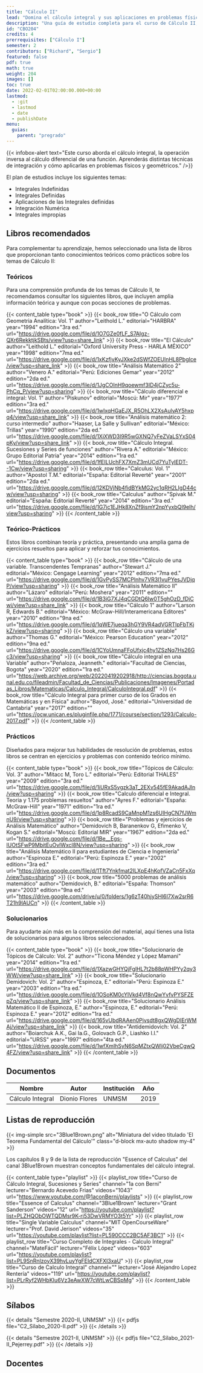```yaml
---
title: "Cálculo II"
lead: "Domina el cálculo integral y sus aplicaciones en problemas físicos y geométricos"
description: "Una guía de estudio completa para el curso de Cálculo II, que incluye recursos de aprendizaje, libros recomendados, listas de reproducción y más"
id: "CBO204"
credits: 4
prerrequisites: ["Cálculo I"]
semester: 2
contributors: ["Richard", "Sergio"]
featured: false
pdf: true
math: true
weight: 204
images: []
toc: true
date: 2022-02-01T02:00:00.000+00:00
lastmod:
  - :git
  - lastmod
  - date
  - publishDate
menu:
  guias:
    parent: "pregrado"
---
```


{{< infobox-alert text="Este curso aborda el cálculo integral, la operación inversa al cálculo diferencial de una función. Aprenderás distintas técnicas de integración y cómo aplicarlas en problemas físicos y geométricos." />}}

El plan de estudios incluye los siguientes temas:

* Integrales Indefinidas
* Integrales Definidas
* Aplicaciones de las Integrales definidas
* Integración Numérica
* Integrales impropias

## Libros recomendados

Para complementar tu aprendizaje, hemos seleccionado una lista de libros que proporcionan tanto conocimientos teóricos como prácticos sobre los temas de Cálculo II:

### Teóricos

Para una comprensión profunda de los temas de Cálculo II, te recomendamos consultar los siguientes libros, que incluyen amplia información teórica y aunque con pocas secciones de problemas.

{{< content_table type="book" >}}
  {{< book_row title="O Cálculo com Geometria Analítica: Vol. 1" author="Leithold L." editorial="HARBRA" year="1994" edition="3ra ed." url="https://drive.google.com/file/d/1O7GZe0fLF_S7AIgz-QXr6RekktjkSBts/view?usp=share_link" >}}
  {{< book_row title="El Cálculo" author="Leithold L." editorial="Oxford University Press - HARLA MÉXICO" year="1998" edition="7ma ed." url="https://drive.google.com/file/d/1xKzfjvKyJXke2dSWfZOEUlnHL8PbgIce/view?usp=share_link" >}}
  {{< book_row title="Análisis Matemático 2" author="Venero A." editorial="Perú: Ediciones Gemar" year="2012" edition="2da ed." url="https://drive.google.com/file/d/1JgCOInH9qoewmf3ID4jCZyc5u-PhCq_P/view?usp=sharing" >}}
  {{< book_row title="Cálculo diferencial e integral: Vol. 1" author="Piskunov" editorial="Moscú: Mir" year="1977" edition="3ra ed." url="https://drive.google.com/file/d/1wIxqHGaEJX_R5OhLX2XsAulvAY5hxpq4/view?usp=share_link" >}}
  {{< book_row title="Análisis matemático 2: curso intermedio" author="Haaser, La Salle y Sullivan" editorial="México: Trillas" year="1990" edition="2da ed." url="https://drive.google.com/file/d/1XiXWD3l9R5wGXNQ7yFeZVaLSYxS04pKy/view?usp=share_link" >}}
  {{< book_row title="Cálculo Integral. Sucesiones y Series de funciones" author="Rivera A." editorial="México: Grupo Editorial Patria" year="2014" edition="1ra ed." url="https://drive.google.com/file/d/1fEILUchFX7XmZ3mUCd7YuTyIEDT--1Cw/view?usp=sharing" >}}
  {{< book_row title="Calculus: Vol. 1" author="Apostol T.M." editorial="España: Editorial Reverté" year="2001" edition="2da ed." url="https://drive.google.com/file/d/12KDVjNb4fidBYkMG2yc1qRH2LIgD44cw/view?usp=sharing" >}}
  {{< book_row title="Calculus" author="Spivak M." editorial="España: Editorial Reverté" year="2014" edition="3ra ed." url="https://drive.google.com/file/d/1G7ic1EJHk8XnZf9ismY2npYyxbQI9elh/view?usp=sharing" >}}
{{< /content_table >}}

### Teórico-Prácticos

Estos libros combinan teoría y práctica, presentando una amplia gama de ejercicios resueltos para aplicar y reforzar tus conocimientos.

{{< content_table type="book" >}}
  {{< book_row title="Cálculo de una variable. Transcendentes Tempranas" author="Stewart J." editorial="México: Cengage Learning" year="2012" edition="7ma ed." url="https://drive.google.com/file/d/1GvPySS7MCPlnhv7VR3I1vuPYesJVDjqP/view?usp=sharing" >}}
  {{< book_row title="Análisis Matemático II" author="Lázaro" editorial="Perú: Moshera" year="2011" edition="" url="https://drive.google.com/file/d/1B3iG7XJ4qCGDtQ6Iw0T5ghOzD_fDjCwi/view?usp=share_link" >}}
  {{< book_row title="Cálculo 1" author="Larson R, Edwards B." editorial="México: McGraw-Hill/Interamericana Editores" year="2010" edition="9na ed." url="https://drive.google.com/file/d/1qWE7jueqa3hGY9VR4adVGRTIpFbTKjkZ/view?usp=sharing" >}}
  {{< book_row title="Cálculo una variable" author="Thomas G." editorial="México: Pearson Education" year="2012" edition="9na ed." url="https://drive.google.com/file/d/1CYoUmnaFFoUfxjc4hy1ZSzNq7Hs26Gc3/view?usp=sharing" >}}
  {{< book_row title="Cálculo integral en una Variable" author="Peñaloza, Jeanneth." editorial="Facultad de Ciencias, Bogota" year="2020" edition="1ra ed." url="https://web.archive.org/web/20220419202918/http://ciencias.bogota.unal.edu.co/fileadmin/Facultad_de_Ciencias/Publicaciones/Imagenes/Portadas_Libros/Matematicas/Calculo_Integral/CalculoIntegral.pdf" >}}
  {{< book_row title="Cálculo Integral para primer curso de los Grados en Matemáticas y en Física" author="Bayod, José." editorial="Universidad de Cantabria" year="2017" edition="" url="https://ocw.unican.es/pluginfile.php/1771/course/section/1293/Calculo-2017.pdf" >}}
{{< /content_table >}}

### Prácticos

Diseñados para mejorar tus habilidades de resolución de problemas, estos libros se centran en ejercicios y problemas con contenido teórico mínimo.

{{< content_table type="book" >}}
  {{< book_row title="Tópicos de Cálculo: Vol. 3" author="Mitacc M, Toro L." editorial="Perú: Editorial THALES" year="2009" edition="3ra ed." url="https://drive.google.com/file/d/1iURxS5vgzk3aT_2EXv545fE9AkadAJln/view?usp=sharing" >}}
  {{< book_row title="Calculo diferencial e Integral. Teoria y 1.175 problemas resueltos" author="Ayres F." editorial="España: McGraw-Hill" year="1971" edition="1ra ed." url="https://drive.google.com/file/d/1p8RcadS9CaMnpM1zs6UIHgCN7fJWmnU9/view?usp=sharing" >}}
  {{< book_row title="Problemas y ejercicios de Análisis Matemático" author="Demidovich B, Baranenkov G, Efimenko V, Kogan S." editorial="Moscú: Editorial MIR" year="1967" edition="2da ed." url="https://drive.google.com/file/d/1Be__Egs-IUOtSFwP9MbitEuOvlWxcl8N/view?usp=sharing" >}}
  {{< book_row title="Análisis Matemático II para estudiantes de Ciencia e Ingeniería" author="Espinoza E." editorial="Perú: Espinoza E." year="2002" edition="3ra ed." url="https://drive.google.com/file/d/1Tft7Ynkfmat2ILXpE4hKofVZaCn5FxXq/view?usp=sharing" >}}
  {{< book_row title="5000 problemas de análisis matemático" author="Demidovich, B." editorial="España: Thomson" year="2003" edition="9na ed." url="https://drive.google.com/drive/u/0/folders/1g6zT40hjySHl6I7Xw2srR6T21h9lAUCn" >}}
{{< /content_table >}}

### Solucionarios

Para ayudarte aún más en la comprensión del material, aquí tienes una lista de solucionarios para algunos libros seleccionados.

{{< content_table type="book" >}}
  {{< book_row title="Solucionario de Tópicos de Cálculo: Vol. 2" author="Ticona Méndez y López Mamani" year="2014" edition="1ra ed." url="https://drive.google.com/file/d/1XazwGHYQjFglHL7t2b88pWHPYy2qy3WW/view?usp=share_link" >}}
  {{< book_row title="Solucionario Demidovich: Vol. 2" author="Espinoza, E." editorial="Perú: Espinoza E." year="2003" edition="1ra ed." url="https://drive.google.com/file/d/1OSoKM0cYlVkd4Vf8nQwYvfvPYSFZEpZq/view?usp=share_link" >}}
  {{< book_row title="Solucionario Análisis Matemático II de Espinoza, E." author="Espinoza, E." editorial="Perú: Espinoza E." year="2012" edition="1ra ed." url="https://drive.google.com/file/d/165vUbdRAAen0Pjvsdt8gxQWgDIErWMAj/view?usp=share_link" >}}
  {{< book_row title="Antidemidovich: Vol. 2" author="Boiarchuk A.K., Gai Ia.G., Golovach G.P., Liashko I.I." editorial="URSS" year="1997" edition="4ta ed." url="https://drive.google.com/file/d/1wfXmIhSyN6SpMZtxQWlj02VbeCgwQ4FZ/view?usp=share_link" >}}
{{< /content_table >}}

## Documentos

| Nombre | Autor | Institución | Año |
| ------ | ----- | ----------- | --- |
| Cálculo Integral | Dionio Flores | UNMSM | 2019 |

## Listas de reproducción

{{< img-simple src="3Blue1Brown.png" alt="Miniatura del video titulado 'El Teorema Fundamental del Cálculo'" class="d-block mx-auto shadow my-4" >}}

Los capítulos 8 y 9 de la lista de reproducción "Essence of Calculus" del canal 3Blue1Brown muestran conceptos fundamentales del cálculo integral.

{{< content_table type="playlist" >}}
  {{< playlist_row title="Curso de Cálculo Integral, Sucesiones y Series" channel="1a con Berni" lecturer="Bernardo Acevedo Frias" videos="1043" url="https://www.youtube.com/@1aconBerni/playlists" >}}
  {{< playlist_row title="Essence of Calculus" channel="3Blue1Brown" lecturer="Grant Sanderson" videos="12" url="https://youtube.com/playlist?list=PLZHQObOWTQDMsr9K-rj53DwVRMYO3t5Yr" >}}
  {{< playlist_row title="Single Variable Calculus" channel="MIT OpenCourseWare" lecturer="Prof. David Jerison" videos="35" url="https://youtube.com/playlist?list=PL590CCC2BC5AF3BC1" >}}
  {{< playlist_row title="Curso Completo de Integrales - Calculo Integral" channel="MateFácil" lecturer="Félix López" videos="603" url="https://youtube.com/playlist?list=PL9SnRnlzoyX39hvLuyYgFEIdCXFXI3xaU" >}}
  {{< playlist_row title="Curso de Calculo Integral" channel="" lecturer="José Alejandro Lopez Rentería" videos="119" url="https://youtube.com/playlist?list=PLrRyf2WHbKIu6Vz3eAwXW7cWtLwCBSpMg" >}}
{{< /content_table >}}

## Sílabos

{{< details "Semestre 2020-II, UNMSM" >}}
  {{< pdfjs file="C2_Sílabo_2020-II.pdf" >}}
{{< /details >}}

{{< details "Semestre 2021-II, UNMSM" >}}
  {{< pdfjs file="C2_Sílabo_2021-II_Pejerrey.pdf" >}}
{{< /details >}}

## Docentes
